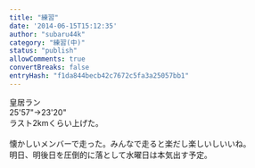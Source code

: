 ```yaml
---
title: "練習"
date: '2014-06-15T15:12:35'
author: "subaru44k"
category: "練習(中)"
status: "publish"
allowComments: true
convertBreaks: false
entryHash: "f1da844becb42c7672c5fa3a25057bb1"
---
```

皇居ラン<br>
25'57"→23'20"<br>
ラスト2kmくらい上げた。<br>
<br>
懐かしいメンバーで走った。みんなで走ると楽だし楽しいしいいね。<br>
明日、明後日を圧倒的に落として水曜日は本気出す予定。
